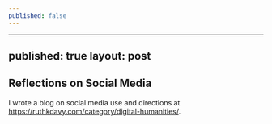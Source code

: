 ```yaml
---
published: false
---
```

---
published: true
layout: post
---

## Reflections on Social Media

I wrote a blog on social media use and directions at https://ruthkdavy.com/category/digital-humanities/.

